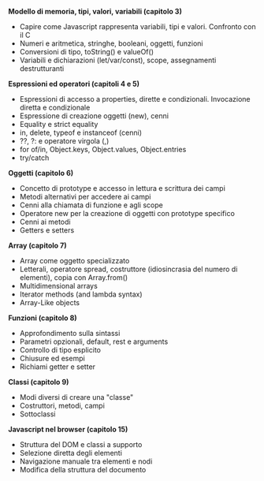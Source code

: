 **Modello di memoria, tipi, valori, variabili (capitolo 3)**

- Capire come Javascript rappresenta variabili, tipi e valori. Confronto con il C
- Numeri e aritmetica, stringhe, booleani, oggetti, funzioni
- Conversioni di tipo, toString() e valueOf()
- Variabili e dichiarazioni (let/var/const), scope, assegnamenti destrutturanti

**Espressioni ed operatori (capitoli 4 e 5)**

- Espressioni di accesso a properties, dirette e condizionali. Invocazione diretta e condizionale
- Espressione di creazione oggetti (new), cenni
- Equality e strict equality
- in, delete, typeof e instanceof (cenni)
- ??, ?: e operatore virgola (,)
- for of/in, Object.keys, Object.values, Object.entries
- try/catch

**Oggetti (capitolo 6)**

- Concetto di prototype e accesso in lettura e scrittura dei campi
- Metodi alternativi per accedere ai campi
- Cenni alla chiamata di funzione e agli scope
- Operatore new per la creazione di oggetti con prototype specifico
- Cenni ai metodi
- Getters e setters

**Array (capitolo 7)**

- Array come oggetto specializzato
- Letterali, operatore spread, costruttore (idiosincrasia del numero di elementi), copia con Array.from()
- Multidimensional arrays
- Iterator methods (and lambda syntax)
- Array-Like objects

**Funzioni (capitolo 8)**

- Approfondimento sulla sintassi
- Parametri opzionali, default, rest e arguments
- Controllo di tipo esplicito
- Chiusure ed esempi
- Richiami getter e setter

**Classi (capitolo 9)**

- Modi diversi di creare una "classe"
- Costruttori, metodi, campi
- Sottoclassi

**Javascript nel browser (capitolo 15)**

- Struttura del DOM e classi a supporto
- Selezione diretta degli elementi
- Navigazione manuale tra elementi e nodi
- Modifica della struttura del documento